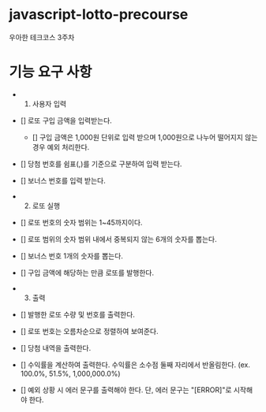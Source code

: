 # javascript-lotto-precourse

우아한 테크코스 3주차

# 기능 요구 사항

- 1. 사용자 입력
- [] 로또 구입 금액을 입력받는다.
  - [] 구입 금액은 1,000원 단위로 입력 받으며 1,000원으로 나누어 떨어지지 않는 경우 예외 처리한다.
- [] 당첨 번호를 쉼표(,)를 기준으로 구분하여 입력 받는다.
- [] 보너스 번호를 입력 받는다.

- 2. 로또 실행
- [] 로또 번호의 숫자 범위는 1~45까지이다.
- [] 로또 범위의 숫자 범위 내에서 중복되지 않는 6개의 숫자를 뽑는다.
- [] 보너스 번호 1개의 숫자를 뽑는다.
- [] 구입 금액에 해당하는 만큼 로또를 발행한다.

- 3. 출력
- [] 발행한 로또 수량 및 번호를 출력한다.
- [] 로또 번호는 오름차순으로 정렬하여 보여준다.
- [] 당첨 내역을 출력한다.
- [] 수익률을 계산하여 출력한다. 수익률은 소수점 둘째 자리에서 반올림한다. (ex. 100.0%, 51.5%, 1,000,000.0%)
- [] 예외 상황 시 에러 문구를 출력해야 한다. 단, 에러 문구는 "[ERROR]"로 시작해야 한다.
